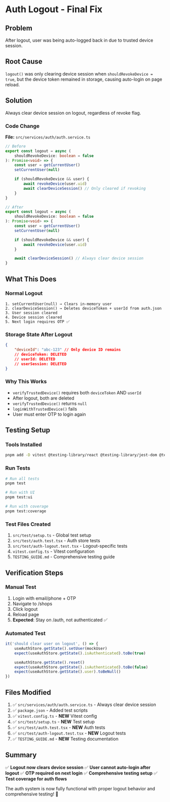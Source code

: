 # Auth Logout - Final Fix

## Problem

After logout, user was being auto-logged back in due to trusted device session.

## Root Cause

`logout()` was only clearing device session when `shouldRevokeDevice = true`, but the device token remained in storage, causing auto-login on page reload.

## Solution

Always clear device session on logout, regardless of revoke flag.

### Code Change

**File:** `src/services/auth/auth.service.ts`

```typescript
// Before
export const logout = async (
    shouldRevokeDevice: boolean = false
): Promise<void> => {
    const user = getCurrentUser()
    setCurrentUser(null)

    if (shouldRevokeDevice && user) {
        await revokeDevice(user.uid)
        await clearDeviceSession() // Only cleared if revoking
    }
}

// After
export const logout = async (
    shouldRevokeDevice: boolean = false
): Promise<void> => {
    const user = getCurrentUser()
    setCurrentUser(null)

    if (shouldRevokeDevice && user) {
        await revokeDevice(user.uid)
    }

    await clearDeviceSession() // Always clear device session
}
```

## What This Does

### Normal Logout

```
1. setCurrentUser(null) → Clears in-memory user
2. clearDeviceSession() → Deletes deviceToken + userId from auth.json
3. User session cleared
4. Device session cleared
5. Next login requires OTP ✅
```

### Storage State After Logout

```json
{
    "deviceId": "abc-123" // Only device ID remains
    // deviceToken: DELETED
    // userId: DELETED
    // userSession: DELETED
}
```

### Why This Works

- `verifyTrustedDevice()` requires both `deviceToken` AND `userId`
- After logout, both are deleted
- `verifyTrustedDevice()` returns `null`
- `loginWithTrustedDevice()` fails
- User must enter OTP to login again

## Testing Setup

### Tools Installed

```bash
pnpm add -D vitest @testing-library/react @testing-library/jest-dom @testing-library/user-event jsdom @vitest/ui happy-dom
```

### Run Tests

```bash
# Run all tests
pnpm test

# Run with UI
pnpm test:ui

# Run with coverage
pnpm test:coverage
```

### Test Files Created

1. `src/test/setup.ts` - Global test setup
2. `src/test/auth.test.tsx` - Auth store tests
3. `src/test/auth-logout.test.tsx` - Logout-specific tests
4. `vitest.config.ts` - Vitest configuration
5. `TESTING_GUIDE.md` - Comprehensive testing guide

## Verification Steps

### Manual Test

1. Login with email/phone + OTP
2. Navigate to /shops
3. Click logout
4. Reload page
5. **Expected**: Stay on /auth, not authenticated ✅

### Automated Test

```typescript
it('should clear user on logout', () => {
    useAuthStore.getState().setUser(mockUser)
    expect(useAuthStore.getState().isAuthenticated).toBe(true)

    useAuthStore.getState().reset()
    expect(useAuthStore.getState().isAuthenticated).toBe(false)
    expect(useAuthStore.getState().user).toBeNull()
})
```

## Files Modified

1. ✅ `src/services/auth/auth.service.ts` - Always clear device session
2. ✅ `package.json` - Added test scripts
3. ✅ `vitest.config.ts` - **NEW** Vitest config
4. ✅ `src/test/setup.ts` - **NEW** Test setup
5. ✅ `src/test/auth.test.tsx` - **NEW** Auth tests
6. ✅ `src/test/auth-logout.test.tsx` - **NEW** Logout tests
7. ✅ `TESTING_GUIDE.md` - **NEW** Testing documentation

## Summary

✅ **Logout now clears device session**
✅ **User cannot auto-login after logout**
✅ **OTP required on next login**
✅ **Comprehensive testing setup**
✅ **Test coverage for auth flows**

The auth system is now fully functional with proper logout behavior and comprehensive testing! 🚀
